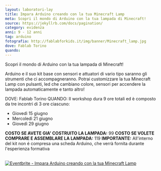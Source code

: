 ```yaml
---
layout: laboratori-lay
title: Impara Arduino creando con la tua Minecraft Lamp
meta: Scopri il mondo di Arduino con la tua lampada di Minecraft!
source: https://jekyllrb.com/docs/pagination/
category: evidenza
anni: 9 - 12 anni
tag: arduino
fotografia: http://fablabforkids.it/img/banner/Minecraft_lamp.jpg
dove: Fablab Torino
quando:
---
```

Scopri il mondo di Arduino con la tua lampada di Minecraft!

Arduino e il suo kit base con sensori e attuatori di vario tipo saranno gli strumenti che ci accompagneranno. Potrai customizzare la tua Minecraft Lamp con pulsanti, led che cambiano colore, sensori per accendere la lampada automaticamente e tanto altro!

DOVE: Fablab Torino
QUANDO: Il workshop dura 9 ore totali ed è composto da tre incontri di 3 ore ciascuno:

* Giovedì 15 giugno
* Mercoledì 21 giugno
* Giovedì 29 giugno

**COSTO SE AVETE GIA' COSTRUITO LA LAMPADA:** 99
**COSTO SE VOLETE COMPRARE E ASSEMBLARE LA LAMPADA:** 119
**IMPORTANTE:** All'interno del kit non é compresa una scheda Arduino, che verrà fornita durante l'esperienza formativa

<br>
<a href="https://www.eventbrite.it/e/biglietti-impara-arduino-creando-con-la-tua-minecraft-lamp-35012110164?ref=ebtnebtckt" target="_blank"><img src="https://www.eventbrite.it/custombutton?eid=35012110164" alt="Eventbrite - Impara Arduino creando con la tua Minecraft Lamp" /></a>
